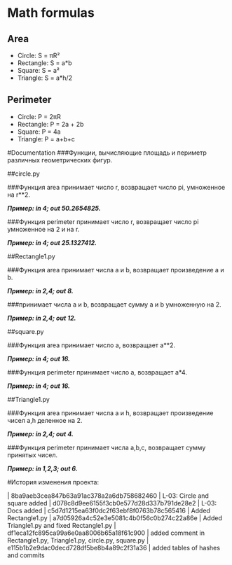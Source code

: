 # Math formulas
## Area
- Circle: S = πR²
- Rectangle: S = a*b
- Square: S = a²
- Triangle: S = a*h/2

## Perimeter
- Circle: P = 2πR
- Rectangle: P = 2a + 2b
- Square: P = 4a
- Triangle: P = a+b+c

#Documentation
###Функции, вычисляющие площадь и периметр различных геометрических фигур.

##circle.py

###Функция area принимает число r, возвращает число pi, умноженное на r**2.

***Пример: in 4; out 50.2654825.***

###Функция perimeter принимает число r, возвращает число pi умноженное на 2 и на r.

***Пример: in 4; out 25.1327412.***


##Rectangle1.py

###Функция area принимает числа a и b, возвращает произведение a и b.

***Пример: in 2,4; out 8.***

###принимает числа a и b, возвращает сумму a и b умноженную на 2.

***Пример: in 2,4; out 12.***


##square.py

###Функция area принимает число a, возвращает a**2.

***Пример: in 4; out 16.***

###Функция perimeter принимает число a, возвращает a*4.

***Пример: in 4; out 16.***


##Triangle1.py

###Функция area принимает числа a и h, возвращает произведение чисел a,h деленное на 2.

***Пример: in 2,4; out 4.***

###Функция perimeter принимает числа a,b,c, возвращает сумму принятых чисел.

***Пример: in 1,2,3; out 6.***

#История изменения проекта:

| 8ba9aeb3cea847b63a91ac378a2a6db758682460  | L-03: Circle and square added
| d078c8d9ee6155f3cb0e577d28d337b791de28e2  | L-03: Docs added
| c5d7d1215ea63f0dc2f63ebf8f0763b78c565416  | Added Rectangle1.py
| a7d05926a4c52e3e5081c4b0f56c0b274c22a86e  | Added Triangle1.py and fixed Rectangle1.py
| df1eca12fc895ca99a6e0aa8006b65a18f61c900  | added comment in Rectangle1.py, Triangle1.py, circle.py, square.py
| e115b1b2e9dac0decd728df5be8b4a89c2f31a36  | added tables of hashes and commits
